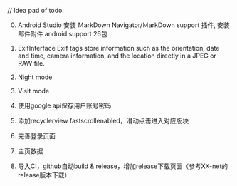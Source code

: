 //  Idea pad of todo:

0.  Android Studio 安装 ＭarkDown Navigator/ＭarkDown support 插件, 安装邮件附件 android support 26包

1.  ExifInterface
    Exif tags store information such as the orientation, date and time, camera information, and the location directly in a JPEG or RAW file.

2.  Night mode

3.  Visit mode

4.  使用google api保存用户账号密码

5.  添加recyclerview fastscrollenabled，滑动点击进入对应版块

6.  完善登录页面

7.  主页数据

8.  导入CI，github自动build & release，增加release下载页面（参考XX-net的release版本下载）